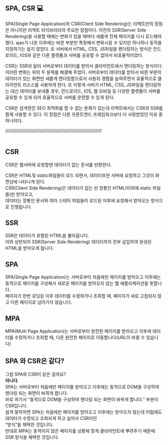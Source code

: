 ## SPA, CSR 💻
SPA(Single Page Application)와 CSR(Client Side Rendering)는 리액트만의 장점은 아니지만 리액트 라이브러리의 주요한 장점이다. 
이전의 SSR(Server Side Rendering)을 사용할 때에는 변화가 있을 때마다 새롭게 전체 페이지를 다시 로드해야 했다. 
ajax가 나온 이후에는 바뀐 부분만 특정해서 변화시킬 수 있지만 하나하나 동작을 지정하기는 쉽지 않았다. 
또 서버에서 HTML, CSS, JS파일을 랜더링하는 방식은 안드로이드, IOS와 같은 다른 플랫폼과 서버를 공유할 수 없어서 비효율적이었다.

CSR는 SSR과 달리 서버로부터 데이터를 받아서 클라이언트에서 랜더링하는 방식이다. 이러한 변화는 위의 두 문제를 해결해 주었다. 
서버로부터 데이터를 받아서 바뀐 부분의 데이터가 있는 화면만 새롭게 랜더링함으로서 사용자 경험을 높여주면서 효율적으로 클라이언트 리소스를 사용하게 한다. 
또 이렇게 서버가 HTML, CSS, JS파일을 랜더링하는 대신 데이터를 보내줄 경우, 안드로이드, IOS, 웹 모바일 등 다양한 플랫폼이 서버를 공유할 수 있게 되어 효율적으로 서버를 운영할 수 있게 된다.

CSR은 검색엔진 SEO 최적화를 할 수 없는 문제가 있는데 리액트에서는 CSR과 SSR를 함께 사용할 수 있다. 이 장점은 다른 프론트엔드 프레임워크보다 더 사랑받았던 이유 중 하나이다.

/////////////////////////////////////////////////////////////
<br/>
<br/>

## CSR

CSR은 웹서버에 요청할땐 데이터가 없는 문서를 반환한다.

CSR은 HTML및 static파일들이 로드 되면서, 데이터또한 서버에 요청하고 그것이 화면상에 나타나게 된다.   
CSR(Client Side Rendering)은 데이터가 없는 빈 깡통인 HTML(이외에 static 파일들)만 받아오고,   
데이터는 깡통인 문서와 여러 스테틱 파일들이 로드된 이후에 요청해서 받아오는 방식으로 진행됩니다.   
## SSR

SSR은 데이터가 포함된 HTML을 불러옵니다.   
이와 상반되어 SSR(Server Side Rendering) 데이터까지 전부 삽입하여 완성된 HTML을 받아오게 됩니다.   
## SPA
SPA(Single Page Application)는 서버로부터 처음에만 페이지를 받아오고 이후에는   
동적으로 페이지를 구성해서 새로운 페이지를 받아오지 않는 웹 애플리케이션을 뜻합니다.   
페이지가 한번 로딩된 이후 데이터를 수정하거나 조회할 때, 페이지가 새로 고침되지 않고 다른 페이지로 넘어가지 않습니다.   
## MPA
MPA(Multi Page Application)는 서버로부터 완전한 페이지를 받아오고 이후에 데이터를 수정하거나 조회할 때, 다른 완전한 페이지로 이동합니다(URL이 바뀔 수 있습니다)
## SPA 와 CSR은 같다?
그럼 SPA와 CSR이 같은 걸까요?   
**아니다**.   
SPA는 서버로부터 처음에만 페이지를 받아오고 이후에는 동적으로 DOM을 구성하여 렌더링 되는 화면이 바뀌게 합니다.   
바로 여기서 “동적으로 DOM을 구성하여 렌더링 되는 화면이 바뀌게 합니다.” 부분이 CSR입니다.   
쉽게 말하자면 SPA는 처음에만 페이지를 받아오고 이후에는 받아오지 않는데 이럼에도 데이터가 수정되고 조회되게 하고 싶어서 CSR이란   
“방식”을 채택한 것입니다.   
반대로 MPA는 동적이지 않은 페이지를 상황에 맞게 클라이언트에 뿌려주기 때문에 SSR 방식을 채택한 것입니다.   
